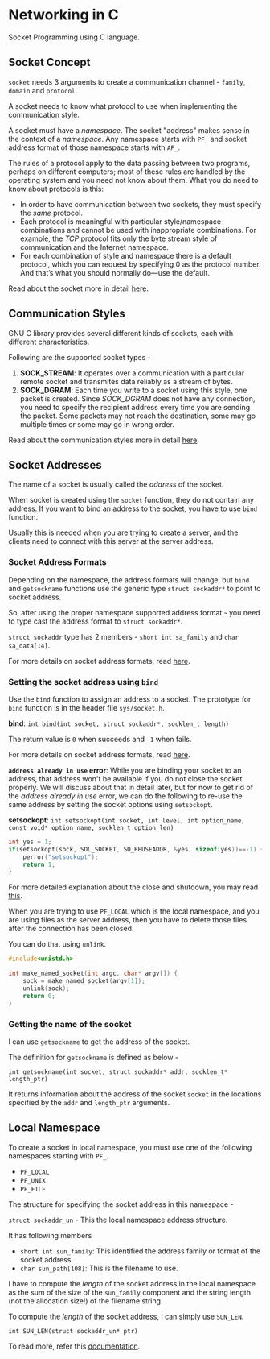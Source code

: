 # Networking in C

Socket Programming using C language.

## Socket Concept

`socket` needs 3 arguments to create a communication channel - `family`, `domain` and `protocol`.

A socket needs to know what protocol to use when implementing the communication style.

A socket must have a *namespace*. The socket "address" makes sense in the context of a *namespace*. Any namespace starts with `PF_` and socket address format of those namespace starts with `AF_`.

The rules of a protocol apply to the data passing between two programs, perhaps on different computers; most of these rules are handled by the operating system and you need not know about them. What you do need to know about protocols is this:

- In order to have communication between two sockets, they must specify the *same* protocol. 
- Each protocol is meaningful with particular style/namespace combinations and cannot be used with inappropriate combinations. For example, the *TCP* protocol fits only the byte stream style of communication and the Internet namespace.
- For each combination of style and namespace there is a default protocol, which you can request by specifying 0 as the protocol number. And that’s what you should normally do—use the default.


Read about the socket more in detail [here](https://www.gnu.org/software/libc/manual/html_node/Socket-Concepts.html).

## Communication Styles

GNU C library provides several different kinds of sockets, each with different characteristics.

Following are the supported socket types -
1. **SOCK_STREAM**: It operates over a communication with a particular remote socket and transmites data reliably as a stream of bytes.
2. **SOCK_DGRAM**: Each time you write to a socket using this style, one packet is created. Since *SOCK_DGRAM* does not have any connection, you need to specify the recipient address every time you are sending the packet. Some packets may not reach the destination, some may go multiple times or some may go in wrong order.

Read about the communication styles more in detail [here](https://www.gnu.org/software/libc/manual/html_node/Communication-Styles.html).


## Socket Addresses

The name of a socket is usually called the *address* of the socket.

When socket is created using the `socket` function, they do not contain any address. If you want to bind an address to the socket, you have to use `bind` function.

Usually this is needed when you are trying to create a server, and the clients need to connect with this server at the server address.

### Socket Address Formats

Depending on the namespace, the address formats will change, but `bind` and `getsockname` functions use the generic type `struct sockaddr*` to point to socket address.

So, after using the proper namespace supported address format - you need to type cast the address format to `struct sockaddr*`.

`struct sockaddr` type has 2 members - `short int sa_family` and `char sa_data[14]`.

For more details on socket address formats, read [here](https://www.gnu.org/software/libc/manual/html_node/Address-Formats.html).

### Setting the socket address using `bind`

Use the `bind` function to assign an address to a socket. The prototype for `bind` function is in the header file `sys/socket.h`.

**bind**: `int bind(int socket, struct sockaddr*, socklen_t length)`

The return value is `0` when succeeds and `-1` when fails.

For more details on socket address formats, read [here](https://www.gnu.org/software/libc/manual/html_node/Setting-Address.html).

**`address already in use` error**: While you are binding your socket to an address, that address won't be available if you do not close the socket properly. We will discuss about that in detail later, but for now to get rid of the *address already in use* error, we can do the following to re-use the same address by setting the socket options using `setsockopt`.

**setsockopt**: `int setsockopt(int socket, int level, int option_name, const void* option_name, socklen_t option_len)`

```c
int yes = 1;
if(setsockopt(sock, SOL_SOCKET, SO_REUSEADDR, &yes, sizeof(yes))==-1) {
	perror("setsockopt");
	return 1;
}
```

For more detailed explanation about the close and shutdown, you may read [this](https://beej.us/guide/bgnet/html/#close-and-shutdownget-outta-my-face).

When you are trying to use `PF_LOCAL` which is the local namespace, and you are using files as the server address, then you have to delete those files after the connection has been closed.

You can do that using `unlink`.
```c
#include<unistd.h>

int make_named_socket(int argc, char* argv[]) {
	sock = make_named_socket(argv[1]);
	unlink(sock);
	return 0;
}
```

### Getting the name of the socket

I can use `getsockname` to get the address of the socket.

The definition for `getsockname` is defined as below -

`int getsockname(int socket, struct sockaddr* addr, socklen_t* length_ptr)`

It returns information about the address of the socket `socket` in the locations specified by the `addr` and `length_ptr` arguments.

## Local Namespace

To create a socket in local namespace, you must use one of the following namespaces starting with `PF_`.

- `PF_LOCAL`
- `PF_UNIX`
- `PF_FILE`

The structure for specifying the socket address in this namespace -

`struct sockaddr_un` - This the local namespace address structure.

It has following members 
- `short int sun_family`: This identified the address family or format of the socket address.
- `char sun_path[108]`: This is the filename to use.

I have to compute the *length* of the socket address in the local namespace as the sum of the size of the `sun_family` component and the string length (not the allocation size!) of the filename string.

To compute the *length* of the socket address, I can simply use `SUN_LEN`.

`int SUN_LEN(struct sockaddr_un* ptr)`

To read more, refer this [documentation](https://www.gnu.org/software/libc/manual/html_node/Local-Namespace-Details.html).


